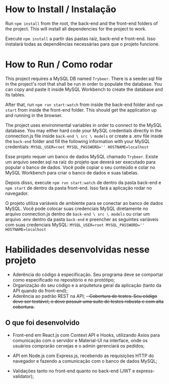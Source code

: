 # How to Install / Instalação

Run `npm install` from the root, the back-end and the front-end folders of the project. This will install all dependencies for the project to work.

Execute `npm install` a partir das pastas raíz, back-end e front-end. Isso instalará todas as dependências necessárias para que o projeto funcione.

# How to Run / Como rodar

This project requires a MySQL DB named `Trybeer`. There is a seeder.sql file in the project's root that shall be run in order to populate the database. You can copy and paste it inside MySQL Workbench to create the database and its tables.

After that, run `npm run start:watch` from inside the back-end folder and `npm start` from inside the front-end folder. This should get the application up and running in the browser.

The project uses environmental variables in order to connect to the MySQL database. You may either hard code your MySQL credentials directly in the connection.js file inside `back-end \ src \ models` or create a .env file inside the `back-end` folder and fill the following information with your MySQL credentials:
`MYSQL_USER=root
MYSQL_PASSWORD=''
HOSTNAME=localhost`

Esse projeto requer um banco de dados MySQL chamado `Trybeer`. Existe um arquivo seeder.sql na raíz do projeto que deverá ser executado para popular o banco de dados. Você pode copiar o seu conteúdo e colar no MySQL Workbench para criar o banco de dados e suas tabelas.

Depois disso, execute `npm run start:watch` de dentro da pasta back-end e `npm start` de dentro da pasta front-end. Isso fará a aplicação rodar no navegador.

O projeto utiliza variáveis de ambiente para se conectar ao banco de dados MySQL. Você pode colocar suas credenciais MySQL diretamente no arquivo connection.js dentro de `back-end \ src \ models` ou criar um arquivo .env dentro da pasta `back-end` e preencher as seguintes variáveis com suas credenciais MySQL:
`MYSQL_USER=root
MYSQL_PASSWORD=''
HOSTNAME=localhost`

# Habilidades desenvolvidas nesse projeto

- Aderência do código à especificação. Seu programa deve se comportar como especificado no repositório e no protótipo;
- Organização do seu código e a arquitetura geral da aplicação (tanto da API quando do front-end);
- Aderência ao padrão REST na API;
~~- Cobertura de testes. Seu código deve ser testável, e deve possuir uma suíte de testes robusta e com alta cobertura.~~

## O que foi desenvolvido

- Front-end em React.js com Context API e Hooks, utilizando Axios para comunicação com o servidor e Material-UI na interface, onde os usuários comprarão cervejas e o admin gerenciará os pedidos;

- API em Node.js com Express.js, recebendo as requisições HTTP do navegador e fazendo a comunicação com o banco de dados MySQL;

- Validações tanto no front-end quanto no back-end (JWT e express-validator);
